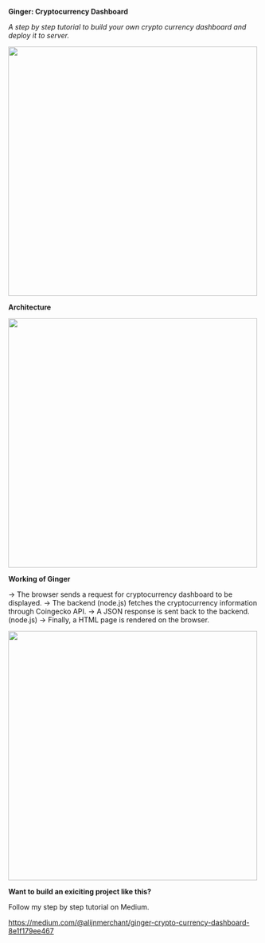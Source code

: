 **Ginger: Cryptocurrency Dashboard**

*A step by step tutorial to build your own crypto currency dashboard and deploy it to server.*

<img src="https://github.com/alijnmerchant21/Ginger-Cryptocurrency-Dashboard/blob/master/Images/ginger.jpg" width="500">

**Architecture**

<img src="https://github.com/alijnmerchant21/Ginger-Cryptocurrency-Dashboard/blob/master/Images/Ginger%20Crypto%20Currency%20Dashboard%20-%20Architecture.jpg" width="500">

**Working of Ginger**

→ The browser sends a request for cryptocurrency dashboard to be displayed.
→ The backend (node.js) fetches the cryptocurrency information through Coingecko API.
→ A JSON response is sent back to the backend. (node.js)
→ Finally, a HTML page is rendered on the browser.

<img src="https://github.com/alijnmerchant21/Ginger-Cryptocurrency-Dashboard/blob/master/Images/Output.png" width="500">

**Want to build an exiciting project like this?** 

Follow my step by step tutorial on Medium.

https://medium.com/@alijnmerchant/ginger-crypto-currency-dashboard-8e1f179ee467
